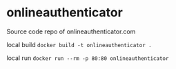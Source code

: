 # onlineauthenticator
Source code repo of onlineauthenticator.com

local build
`docker build -t onlineauthenticator .`

local run
`docker run --rm -p 80:80 onlineauthenticator`